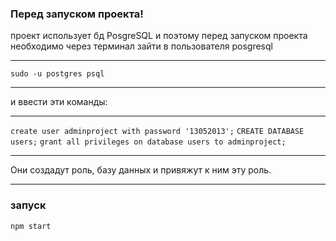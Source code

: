 ### Перед запуском проекта!
проект использует бд PosgreSQL и поэтому перед запуском проекта необходимо через терминал зайти в пользователя posgresql
***
`sudo -u postgres psql`
***
и ввести эти команды:
***
`create user adminproject with password '13052013';`
`CREATE DATABASE users;`
`grant all privileges on database users to adminproject;`
***
Они создадут роль, базу данных и привяжут к ним эту роль.
***
### запуск
`npm start`
